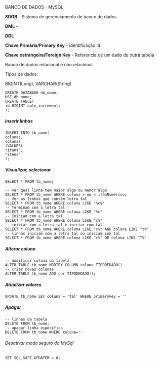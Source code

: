 BANCO DE DADOS - MySQL

**SDGB** - Sistema de gerenciamento de banco de dados

**DML** - 

**DDL**

**Chave Primária/Primary Key** - identificação id

**Chave estrangeira/Foreign Key** - Referencia de um dado de outra tabela

Banco de dados relacional e não relacional

Tipos de dados:

BIGINT(Long), VARCHAR(String)

```
CREATE DATABASE db_nome;
USE db_nome;
CREATE TABLE(
id BIGINT auto_increment;
);
```

##### Inserir linhas

```
INSERT INTO tb_nome(
colunas,
colunas
)VALUES(
"itens",
"itens"
);
```

##### Visualizar, selecionar

```
SELECT * FROM tb_nome;

-- ver qual linha tem maior algo ou menor algo
SELECT * FROM tb_nome WHERE coluna > ou < itemNumérico;
-- Ver as linhas que contém letra tal
SELECT * FROM tb_nome WHERE coluna LIKE "%c%"
-- Terminam com a letra tal
SELECT * FROM tb_nome WHERE coluna LIKE "%c"
-- Iniciam com a letra tal
SELECT * FROM tb_nome WHERE coluna LIKE "c%"
-- iniciar com a letra tal e iniciar com tal
SELECT * FROM tb_nome WHERE coluna LIKE "c%" AND coluna LIKE "t%"
-- linhas iniciam com a letra tal ou iniciam com tal
SELECT * FROM tb_nome WHERE coluna LIKE "c%" OR coluna LIKE "T%"
```

##### Alterar coluna

```
-- modificar coluna da tabela
ALTER TABLE tb_nome MODIFY COLUMN coluna TIPODEDADO()
-- criar novas colunas
ALTER TABLE tb_nome ADD cor TIPODEDADO();
```

##### Atualizar valores

```
UPDATE tb_nome SET coluna = 'tal' WHERE primarykey = ''
```

##### Apagar

```
-- linhas da tabela
DELETE FROM tb_nome;
-- apagar linha específica
DELETE FROM tb_nome WHERE coluna=''
```



###### Desativar modo seguro do MySql

```
SET SQL_SAFE_UPDATER = 0;
```

